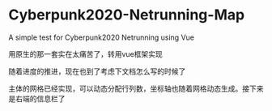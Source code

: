 # Cyberpunk2020-Netrunning-Map
 A simple test for Cyberpunk2020 Netrunning using Vue

用原生的那一套实在太痛苦了，转用vue框架实现

随着进度的推进，现在也到了考虑下文档怎么写的时候了

主体的网格已经实现，可以动态分配行列数，坐标轴也随着网格动态生成。接下来是右端的信息栏了

